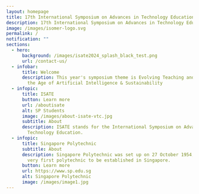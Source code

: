 ```yaml
---
layout: homepage
title: 17th International Symposium on Advances in Technology Education (ISATE) 2024
description: 17th International Symposium on Advances in Technology Education (ISATE) 2024
image: /images/isomer-logo.svg
permalink: /
notification: ""
sections:
  - hero:
      background: /images/isate2024_splash_black_test.png
      url: /contact-us/
  - infobar:
      title: Welcome
      description: This year's symposium theme is Evolving Teaching and Learning in
        the Age of Artificial Intelligence & Sustainability
  - infopic:
      title: ISATE
      button: Learn more
      url: /aboutisate
      alt: SP Students
      image: /images/about-isate-vtc.jpg
      subtitle: About
      description: ISATE stands for the International Symposium on Advances in
        Technology Education.
  - infopic:
      title: Singapore Polytechnic
      subtitle: About
      description: Singapore Polytechnic was set up on 27 October 1954, making it the
        very first polytechnic to be established in Singapore.
      button: Learn more
      url: https://www.sp.edu.sg
      alt: Singapore Polytechnic
      image: /images/image1.jpg
---
```

